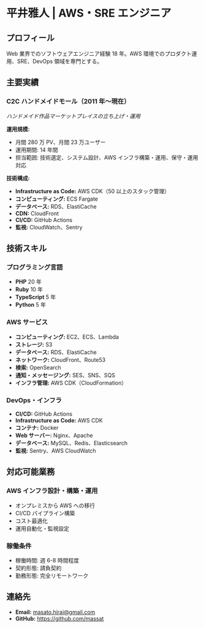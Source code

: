 # 平井雅人 | AWS・SRE エンジニア

## プロフィール

Web 業界でのソフトウェアエンジニア経験 18 年。AWS 環境でのプロダクト運用、SRE、DevOps 領域を専門とする。

## 主要実績

### C2C ハンドメイドモール（2011 年〜現在）

_ハンドメイド作品マーケットプレイスの立ち上げ・運用_

**運用規模:**

- 月間 280 万 PV、月間 23 万ユーザー
- 運用期間: 14 年間
- 担当範囲: 技術選定、システム設計、AWS インフラ構築・運用、保守・運用対応

**技術構成:**

- **Infrastructure as Code:** AWS CDK（50 以上のスタック管理）
- **コンピューティング:** ECS Fargate
- **データベース:** RDS、ElastiCache
- **CDN:** CloudFront
- **CI/CD:** GitHub Actions
- **監視:** CloudWatch、Sentry

## 技術スキル

### プログラミング言語

- **PHP** 20 年
- **Ruby** 10 年
- **TypeScript** 5 年
- **Python** 5 年

### AWS サービス

- **コンピューティング:** EC2、ECS、Lambda
- **ストレージ:** S3
- **データベース:** RDS、ElastiCache
- **ネットワーク:** CloudFront、Route53
- **検索:** OpenSearch
- **通知・メッセージング:** SES、SNS、SQS
- **インフラ管理:** AWS CDK（CloudFormation）

### DevOps・インフラ

- **CI/CD:** GitHub Actions
- **Infrastructure as Code:** AWS CDK
- **コンテナ:** Docker
- **Web サーバー:** Nginx、Apache
- **データベース:** MySQL、Redis、Elasticsearch
- **監視:** Sentry、AWS CloudWatch

## 対応可能業務

### AWS インフラ設計・構築・運用

- オンプレミスから AWS への移行
- CI/CD パイプライン構築
- コスト最適化
- 運用自動化・監視設定

### 稼働条件

- 稼働時間: 週 6-8 時間程度
- 契約形態: 請負契約
- 勤務形態: 完全リモートワーク

## 連絡先

- **Email:** masato.hirai@gmail.com
- **GitHub:** https://github.com/massat
